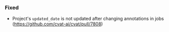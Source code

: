 ### Fixed

- Project's `updated_date` is not updated after changing annotations in jobs
  (<https://github.com/cvat-ai/cvat/pull/7808>)
